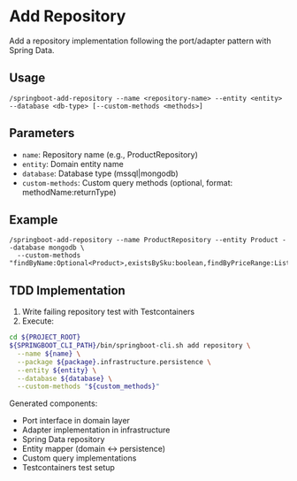 # Add Repository

Add a repository implementation following the port/adapter pattern with Spring Data.

## Usage
```
/springboot-add-repository --name <repository-name> --entity <entity> --database <db-type> [--custom-methods <methods>]
```

## Parameters
- `name`: Repository name (e.g., ProductRepository)
- `entity`: Domain entity name
- `database`: Database type (mssql|mongodb)
- `custom-methods`: Custom query methods (optional, format: methodName:returnType)

## Example
```
/springboot-add-repository --name ProductRepository --entity Product --database mongodb \
  --custom-methods "findByName:Optional<Product>,existsBySku:boolean,findByPriceRange:List<Product>"
```

## TDD Implementation
1. Write failing repository test with Testcontainers
2. Execute:

```bash
cd ${PROJECT_ROOT}
${SPRINGBOOT_CLI_PATH}/bin/springboot-cli.sh add repository \
  --name ${name} \
  --package ${package}.infrastructure.persistence \
  --entity ${entity} \
  --database ${database} \
  --custom-methods "${custom_methods}"
```

Generated components:
- Port interface in domain layer
- Adapter implementation in infrastructure
- Spring Data repository
- Entity mapper (domain ↔ persistence)
- Custom query implementations
- Testcontainers test setup